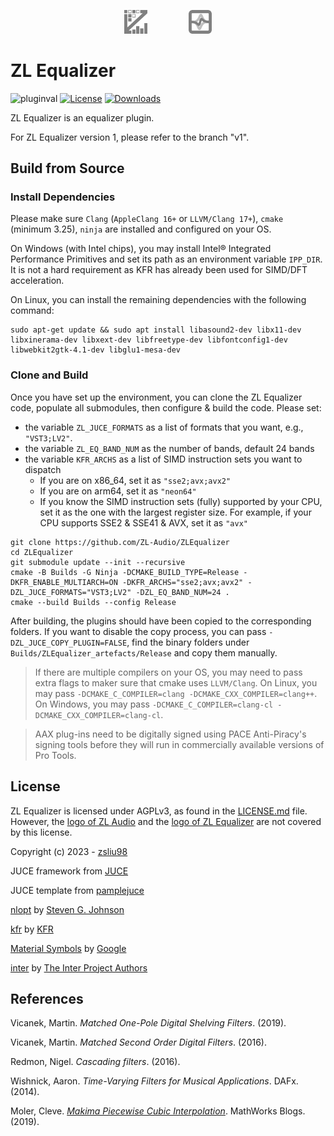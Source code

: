 <p align="center">
  <img src="docs/zlaudio.svg" width="7.5%" hspace="6.068%"/>
  <img src="docs/logo.svg" width="7.5%" hspace="6.068%"/>
</p>

# ZL Equalizer
![pluginval](<https://github.com/ZL-Audio/ZLEqualizer/actions/workflows/cmake_full_test.yml/badge.svg?branch=main>)
[![License](https://img.shields.io/badge/License-AGPLv3-blue.svg)](https://opensource.org/license/agpl-v3)
[![Downloads](https://img.shields.io/github/downloads/ZL-Audio/ZLEqualizer/total)](https://somsubhra.github.io/github-release-stats/?username=ZL-Audio&repository=ZLEqualizer&page=1&per_page=30)

ZL Equalizer is an equalizer plugin.

For ZL Equalizer version 1, please refer to the branch "v1".

<!-- A short intro video is available at [here](https://www.youtube.com/watch?v=bC-mBDumzvU).

<img src="https://drive.google.com/uc?export=view&id=1-hmRNQ351Uqc7sCrt_4JRD1LU_MlrZbg" style="width:750px; max-width: 100%; height: auto" />

## Usage

See the [manual](https://zl-audio.github.io/plugins/zlequalizer/) for details.

## Download

See the releases for the latest version. 

**Please NOTICE**:
- the installer has **NOT** been notarized/EV certificated on macOS/Windows
- the plugin has **NOT** been fully tested on DAWs -->

## Build from Source

### Install Dependencies

Please make sure `Clang` (`AppleClang 16+` or `LLVM/Clang 17+`), `cmake` (minimum 3.25), `ninja` are installed and configured on your OS.

On Windows (with Intel chips), you may install Intel® Integrated Performance Primitives and set its path as an environment variable `IPP_DIR`. It is not a hard requirement as KFR has already been used for SIMD/DFT acceleration.

On Linux, you can install the remaining dependencies with the following command:

```console
sudo apt-get update && sudo apt install libasound2-dev libx11-dev libxinerama-dev libxext-dev libfreetype-dev libfontconfig1-dev libwebkit2gtk-4.1-dev libglu1-mesa-dev
```

### Clone and Build

Once you have set up the environment, you can clone the ZL Equalizer code, populate all submodules, then configure & build the code. Please set:
- the variable `ZL_JUCE_FORMATS` as a list of formats that you want, e.g., `"VST3;LV2"`.
- the variable `ZL_EQ_BAND_NUM` as the number of bands, default 24 bands
- the variable `KFR_ARCHS` as a list of SIMD instruction sets you want to dispatch
  - If you are on x86_64, set it as `"sse2;avx;avx2"`
  - If you are on arm64, set it as `"neon64"`
  - If you know the SIMD instruction sets (fully) supported by your CPU, set it as the one with the largest register size. For example, if your CPU supports SSE2 & SSE41 & AVX, set it as `"avx"`
```console
git clone https://github.com/ZL-Audio/ZLEqualizer
cd ZLEqualizer
git submodule update --init --recursive
cmake -B Builds -G Ninja -DCMAKE_BUILD_TYPE=Release -DKFR_ENABLE_MULTIARCH=ON -DKFR_ARCHS="sse2;avx;avx2" -DZL_JUCE_FORMATS="VST3;LV2" -DZL_EQ_BAND_NUM=24 .
cmake --build Builds --config Release
```
After building, the plugins should have been copied to the corresponding folders. If you want to disable the copy process, you can pass `-DZL_JUCE_COPY_PLUGIN=FALSE`, find the binary folders under `Builds/ZLEqualizer_artefacts/Release` and copy them manually.

> If there are multiple compilers on your OS, you may need to pass extra flags to maker sure that cmake uses `LLVM/Clang`. On Linux, you may pass `-DCMAKE_C_COMPILER=clang -DCMAKE_CXX_COMPILER=clang++`. On Windows, you may pass `-DCMAKE_C_COMPILER=clang-cl -DCMAKE_CXX_COMPILER=clang-cl`.

> AAX plug-ins need to be digitally signed using PACE Anti-Piracy's signing tools before they will run in commercially available versions of Pro Tools.

## License

ZL Equalizer is licensed under AGPLv3, as found in the [LICENSE.md](LICENSE.md) file. However, the [logo of ZL Audio](assets/zlaudio.svg) and the [logo of ZL Equalizer](assets/logo.svg) are not covered by this license.

Copyright (c) 2023 - [zsliu98](https://github.com/zsliu98)

JUCE framework from [JUCE](https://github.com/juce-framework/JUCE)

JUCE template from [pamplejuce](https://github.com/sudara/pamplejuce)

[nlopt](https://github.com/stevengj/nlopt) by [Steven G. Johnson](https://github.com/stevengj)

[kfr](https://github.com/kfrlib/kfr) by [KFR](https://github.com/kfrlib)

[Material Symbols](https://github.com/google/material-design-icons) by [Google](https://github.com/google)

[inter](https://github.com/rsms/inter) by [The Inter Project Authors](https://github.com/rsms/inter)

## References

Vicanek, Martin. *Matched One-Pole Digital Shelving Filters*. (2019).

Vicanek, Martin. *Matched Second Order Digital Filters*. (2016).

Redmon, Nigel. *Cascading filters*. (2016).

Wishnick, Aaron. *Time-Varying Filters for Musical Applications*. DAFx. (2014).

Moler, Cleve. [*Makima Piecewise Cubic Interpolation*](https://blogs.mathworks.com/cleve/2019/04/29/makima-piecewise-cubic-interpolation/). MathWorks Blogs. (2019).
